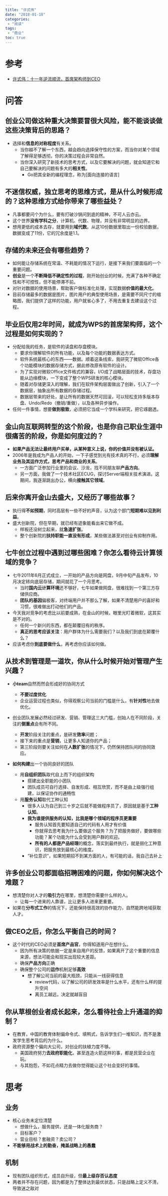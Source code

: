 ```yaml
---
title: "许式伟"
date: "2018-01-18"
categories:
 - "阅读"
tags:
 - "商业"
toc: true
---
```



# 参考
- [许式伟：十一年逆流顺流，首席架构师到CEO](https://blog.qiniu.com/archives/678)

# 问答
## 创业公司做这种重大决策要冒很大风险，能不能谈谈做这些**决策**背后的思路？

- 选择和**信息的对称程度**有关系。
	- 当你越不了解一个东西，越会趋向选择保守性的方案，而当你对某个领域了解得足够透彻，你的决策过程会非常自然。
	- 当你深入研究了新技术的思考方式，以及它要解决的问题，就会知道它和自己要解决的问题有多大的**相关性**。
		- Go把其全新的编程理念，称为[面向连接的语言]


## 不迷信权威，**独立思考**的思维方式，是从什么时候形成的？这种思维方式给你带来了哪些益处？

- 凡事都要问个为什么，要有打破沙锅问到底的精神，不可人云亦云。
- 这个世界**没有学科之分**，计算机、代数、物理，并没有非常明显的边界。
- 想用更低的成本去存，就要用到**域代数**。从这10份数据里取出一份校验数据，数据变成了11份，它的冗余度是1.1。


## **存储**的未来还会有哪些**趋势**？

- 如何能让存储系统在常温、不耗能的情况下运行，是接下来我们要面临的一个重要问题。
- **创业**是一个**不断降低不确定性的过程**，刚开始创业的时候，充满了各种不确定性和不可控性，但不能停滞不前。
- 对针对数据的使用场景，帮助客户做标准化处理，实现数据**价值的最大化**。
- 目前存储最多的数据是图片，图片用户的典型使用场景，是需要不同尺寸的缩略图，我们提供了这样的功能，用户就省心多了，不用去重复去建设这个过程。


## 毕业后仅用2年时间，就成为WPS的**首席架构师**，这个过程是如何实现的？

- 分配给我的任务，是软件的读盘和存盘模块。
	- 要求你理解软件的所有功能，以及每个功能的数据表达方式。
	- 软件系统最核心的东西——数据。顺着这条线索，我研究了微软Office各个功能模块的数据存储方式，据此修改原有软件的设计。
	- 为了实现对微软Office文件格式的兼容，I/O成了战略层面的技术，存盘功能从边缘模块，一下变成了整个WPS研发的核心模块。
	- 随着对存储更深入的理解，我们在软件架构层面做出了创新，引入了一个数据层，抽象出所有数据的存储过程。
	- 数据层带来的好处，是让所有的数据天然可回滚，可以轻松支持多版本存盘、Undo/Redo（撤销/重做），以及各种异步操作。
- 任何一件事情，想要**做到极致**，必须把它当成一个学科来研究，把它琢磨透。


## 金山向互联网**转型**的这个阶段，也是你自己职业生涯中很痛苦的阶段，你是如何度过的？

- **如果产品无法让最终用户买单，从某种意义上说，你的价值并没有被认证。**
- 2006年是我成为产品人的开始，一下子感觉到光有技术真的不行，必须**理解业务及其运作方式，思考产品和商业的关系**。
	- 一方面广泛参加行业里的会议、沙龙，找不同朋友聊**产品方向**。
	- 另一方面，我做了一个技术社区ECUG，探讨Server端相关技术演进。这期间，我逐渐跳出办公，横向**接触其它领域**。


## 后来你离开金山去盛大，又经历了哪些故事？

- 执行得**不如预期**，同时高层有一些不好的声音，认为这个部门**短期难以见到利益**。
- 盛大创新院，但在早期，就已经有迹象能看出来它做不成。
	- 样板还没树立起来，就**急速扩张**。
	- 整个创新院的**扶持职能一直没有形成**，某些做法甚至对创业有抑制作用。



## 七牛创立过程中遇到过哪些**困难**？你怎么看待云计算领域的**竞争**？

- 七牛2011年6月正式成立，一开始的产品方向是网盘，9月中旬产品发布，10月决定转向底层存储，期间就花了一个月思考。
	- 当时**国内云计算环境**还不够好，七牛如果做网盘，很难找到一个第三方存储供应商。
	- **团队的基因**偏极客，对终端用户并不那么了解，如果不清楚用户的喜好和习惯，很难做出打动他们的产品。
- 今天我对竞争的考虑比以前要成熟，在金山的时候，眼里光盯着微软，这其实是不对的。
	- 任何一个新兴的东西，都在颠覆旧有的秩序。
	- **真正的思考应该关注**：用户群体为什么需要我们？以及我们到底在颠覆什么？
- 应该考虑你**到底要做什么**，再考虑你应该如何做。



## 从技术到管理是一道坎，你从什么时候开始对**管理**产生兴趣？

- **小team**自然而然会形成好的协同方式
	- **不要过度优化**
	- 企业运营过程也类似，你得观察公司当前的门槛是什么，有**针对性**地去做优化。
- 创业团队发展必然经过研发、营销、管理这三大门槛，创始人在不同阶段，关注的**侧重点**会有所不同。
	- **开发**阶段关注的重点，是研发**效率**问题；
	- 接下来的重点是**营销**，让更多人知道你的产品；
	- 第三阶段则要关注如何在**人数扩张**的情况下，仍然保持团队间的协同效应。

- **如何构建**出一个协同良好的团队
	- 用**自组织团队**取代自上而下的组织架构
		- 搭建出全职能的小团队
		- 团队成员可自行选择、自发形成、相互欣赏，而不是由上级强行组建，以保证协作的通畅性
	- 用**服务认知**取代工种认知
		- 很多人认为自己到三十岁之后就不能做程序员了，原因就是基于**工种认知**。
		- **我为谁提供服务的认知，比我是哪个领域的程序员更重要**
			- 服务认知首先要知道自己的代码有人用才有价值
			- 你就得去思考我为什么要做这个服务？为了把服务做好，要做哪些功能？某个功能为什么会受到用户群的欢迎。
			- **所有的人都是产品经理**的概念，落实到最终执行，就是弱化工种意识，把服务放到最核心的维度。
		- “补位意识”，如果短期招不到某方面的人，有可能的话，我自己去补上



## 许多创业公司都面临**招聘**困难的问题，你如何解决这个难题？

- 想清楚你对人才的**吸引力**在哪里，想清楚你需要什么样的人。
	- 让每一个进来的人靠谱，比让更多人进来更重要。
- 如果在**分布式工作**的情况下，还能保持很高效的协作能力，自然能跨地域获取人才。



## 做CEO之后，你怎么**平衡**自己的**时间**？

- 这个时代的CEO必须是**首席产品官**，你得知道用户在想什么。
	- 因为所有决策的依据一定是来自用户的反馈，如果离开了这个重要的信息来源，想法可能会和现实出现较大差距。
	- 确保**产品方向**正确
	- 确保整个公司的**运作**机制足够**高效**
		- 想了解公司当前的最大瓶颈，只能从一线获得信息
			- review代码，以了解公司的研发效率是什么水平，还有什么样的提升空间
			- 离员工越远，决定就越盲目


## 你从草根创业者成长起来，怎么看待社会上升通道的抑制？
- 在教育，中国的教育体制偏命令式、填鸭式，告诉学生们一堆知识，而不是激发学生思考背后的为什么。
- 政府资源整个偏向大公司，对创业的扶植力度不够。
	- 美国政府努力**去政府职能化**，甚至连造火箭这样的事，都是民营企业在玩。
	- 与其抱怨，不如花点精力去做你觉得能让这个社会变好的事情。


# 思考	
## 业务
- 核心业务未定位清楚
	- 想做什么，服务提供，还是一体化服务商？
	- 目标客户？
	- 营业目标？套融资？卖公司？
- **不能够用战术上的勤奋，掩盖战略上的愚蠢**
## 机制
- 现有团队组织形式，成员自升级，但**最上级存否认态度**
- 两者并不存在问题，因为都是为了整体达到最优状态，只是战略上定义不清，导致迷之敌对